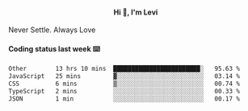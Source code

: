 <h4 style="text-align: center;">Hi 👋, I'm Levi</h4>  Never Settle. Always Love
<!---<img align="right" alt="Coding" width="300" src="https://i.pinimg.com/originals/81/17/8b/81178b47a8598f0c81c4799f2cdd4057.gif"></p> --->

#### Coding status last week ⌨️

<!--START_SECTION:waka-->

```txt
Other        13 hrs 10 mins  ████████████████████████░   95.63 %
JavaScript   25 mins         ▓░░░░░░░░░░░░░░░░░░░░░░░░   03.14 %
CSS          6 mins          ▒░░░░░░░░░░░░░░░░░░░░░░░░   00.74 %
TypeScript   2 mins          ░░░░░░░░░░░░░░░░░░░░░░░░░   00.33 %
JSON         1 min           ░░░░░░░░░░░░░░░░░░░░░░░░░   00.17 %
```

<!--END_SECTION:waka-->
